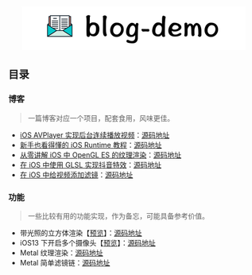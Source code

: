 <div align=center><img src="https://raw.githubusercontent.com/lmf12/blog-demo/master/title.jpg" width="450" height="88"/></div>

## 目录

### 博客

> 一篇博客对应一个项目，配套食用，风味更佳。

* [iOS AVPlayer 实现后台连续播放视频](http://www.lymanli.com/2018/03/11/iOS-AVPlayer-%E5%AE%9E%E7%8E%B0%E5%90%8E%E5%8F%B0%E8%BF%9E%E7%BB%AD%E6%92%AD%E6%94%BE%E8%A7%86%E9%A2%91/)：[源码地址](https://github.com/lmf12/blog-demo/tree/master/testPlayer)
* [新手也看得懂的 iOS Runtime 教程](http://www.lymanli.com/2018/03/15/%E6%96%B0%E6%89%8B%E4%B9%9F%E7%9C%8B%E5%BE%97%E6%87%82%E7%9A%84-iOS-Runtime-%E6%95%99%E7%A8%8B/)：[源码地址](https://github.com/lmf12/blog-demo/tree/master/testRuntime)
* [从零讲解 iOS 中 OpenGL ES 的纹理渲染](http://www.lymanli.com/2019/02/17/ios-opengles-render-texture/)：[源码地址](https://github.com/lmf12/blog-demo/tree/master/testOpenGLESRender)
* [在 iOS 中使用 GLSL 实现抖音特效](http://www.lymanli.com/2019/04/05/ios-opengles-filter/)：[源码地址](https://github.com/lmf12/blog-demo/tree/master/testOpenGLESFilter)
* [在 iOS 中给视频添加滤镜](http://www.lymanli.com/2020/03/15/ios-video-filter/)：[源码地址](https://github.com/lmf12/blog-demo/tree/master/testVideoFilter)


### 功能

> 一些比较有用的功能实现，作为备忘，可能具备参考价值。

* 带光照的立方体渲染【[预览](https://github.com/lmf12/blog-demo/blob/master/testOpenGLESCube/preview.gif)】：[源码地址](https://github.com/lmf12/blog-demo/tree/master/testOpenGLESCube)
* iOS13 下开启多个摄像头【[预览](https://github.com/lmf12/blog-demo/blob/master/testMultiCamera/preview.gif)】：[源码地址](https://github.com/lmf12/blog-demo/tree/master/testMultiCamera)
* Metal 纹理渲染：[源码地址](https://github.com/lmf12/blog-demo/tree/master/testMetalRender)
* Metal 简单滤镜链：[源码地址](https://github.com/lmf12/blog-demo/tree/master/testMetalFilterChain)
